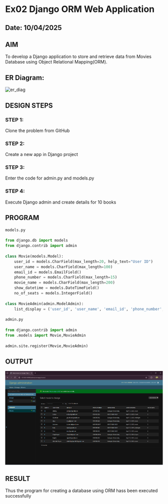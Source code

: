 # Ex02 Django ORM Web Application

## Date: 10/04/2025

## AIM
To develop a Django application to store and retrieve data from Movies Database using Object Relational Mapping(ORM).

## ER Diagram:
![er_diag](https://github.com/user-attachments/assets/b18961e3-2ba9-4b1f-8780-9d67d1bffbdf)

## DESIGN STEPS

### STEP 1:
Clone the problem from GitHub

### STEP 2:
Create a new app in Django project

### STEP 3:
Enter the code for admin.py and models.py

### STEP 4:
Execute Django admin and create details for 10 books

## PROGRAM
~~~py
models.py

from django.db import models
from django.contrib import admin

class Movie(models.Model):
    user_id = models.CharField(max_length=20, help_text="User ID")
    user_name = models.CharField(max_length=100)
    email_id = models.EmailField()
    phone_number = models.CharField(max_length=15)
    movie_name = models.CharField(max_length=200)
    show_datetime = models.DateTimeField()
    no_of_seats = models.IntegerField()

class MovieAdmin(admin.ModelAdmin):
    list_display = ('user_id', 'user_name', 'email_id', 'phone_number', 'movie_name', 'show_datetime', 'no_of_seats')

admin.py

from django.contrib import admin
from .models import Movie,MovieAdmin

admin.site.register(Movie,MovieAdmin)

~~~


## OUTPUT


![alt text](image.png)

## RESULT
Thus the program for creating a database using ORM hass been executed successfully

